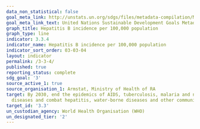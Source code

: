 ```yaml
---
data_non_statistical: false
goal_meta_link: http://unstats.un.org/sdgs/files/metadata-compilation/Metadata-Goal-3.pdf
goal_meta_link_text: United Nations Sustainable Development Goals Metadata (pdf 865kB)
graph_title: Hepatitis B incidence per 100,000 population
graph_type: line
indicator: 3.3.4
indicator_name: Hepatitis B incidence per 100,000 population
indicator_sort_order: 03-03-04
layout: indicator
permalink: /3-3-4/
published: true
reporting_status: complete
sdg_goal: '3'
source_active_1: true
source_organisation_1: Armstat, Ministry of Health of RA
target: By 2030, end the epidemics of AIDS, tuberculosis, malaria and neglected tropical
  diseases and combat hepatitis, water-borne diseases and other communicable diseases
target_id: '3.3'
un_custodian_agency: World Health Organisation (WHO)
un_designated_tier: '2'
---
```

